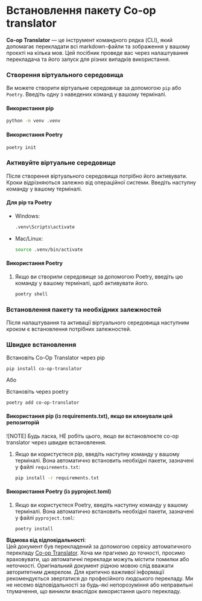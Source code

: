 <!--
CO_OP_TRANSLATOR_METADATA:
{
  "original_hash": "b6d85d887d2664539a438dae5d0dfa50",
  "translation_date": "2025-06-12T18:38:40+00:00",
  "source_file": "getting_started/command-line-guide/install-package.md",
  "language_code": "uk"
}
-->
# Встановлення пакету Co-op translator

**Co-op Translator** — це інструмент командного рядка (CLI), який допомагає перекладати всі markdown-файли та зображення у вашому проєкті на кілька мов. Цей посібник проведе вас через налаштування перекладача та його запуск для різних випадків використання.

### Створення віртуального середовища

Ви можете створити віртуальне середовище за допомогою `pip` або `Poetry`. Введіть одну з наведених команд у вашому терміналі.

#### Використання pip

```bash
python -m venv .venv
```

#### Використання Poetry

```bash
poetry init
```

### Активуйте віртуальне середовище

Після створення віртуального середовища потрібно його активувати. Кроки відрізняються залежно від операційної системи. Введіть наступну команду у вашому терміналі.

#### Для pip та Poetry

- Windows:

    ```bash
    .venv\Scripts\activate
    ```

- Mac/Linux:

    ```bash
    source .venv/bin/activate
    ```

#### Використання Poetry

1. Якщо ви створили середовище за допомогою Poetry, введіть цю команду у вашому терміналі, щоб активувати його.

    ```bash
    poetry shell
    ```

### Встановлення пакету та необхідних залежностей

Після налаштування та активації віртуального середовища наступним кроком є встановлення потрібних залежностей.

### Швидке встановлення

Встановіть Co-Op Translator через pip

```
pip install co-op-translator
```  
Або

Встановіть через poetry  
```
poetry add co-op-translator
```

#### Використання pip (із requirements.txt), якщо ви клонували цей репозиторій

![NOTE] Будь ласка, НЕ робіть цього, якщо ви встановлюєте co-op translator через швидке встановлення.

1. Якщо ви користуєтеся pip, введіть наступну команду у вашому терміналі. Вона автоматично встановить необхідні пакети, зазначені у файлі `requirements.txt`:

    ```bash
    pip install -r requirements.txt
    ```

#### Використання Poetry (із pyproject.toml)

1. Якщо ви користуєтеся Poetry, введіть наступну команду у вашому терміналі. Вона автоматично встановить необхідні пакети, зазначені у файлі `pyproject.toml`:

    ```bash
    poetry install
    ```

**Відмова від відповідальності**:  
Цей документ був перекладений за допомогою сервісу автоматичного перекладу [Co-op Translator](https://github.com/Azure/co-op-translator). Хоча ми прагнемо до точності, просимо враховувати, що автоматичні переклади можуть містити помилки або неточності. Оригінальний документ рідною мовою слід вважати авторитетним джерелом. Для критично важливої інформації рекомендується звертатися до професійного людського перекладу. Ми не несемо відповідальності за будь-які непорозуміння або неправильні тлумачення, що виникли внаслідок використання цього перекладу.